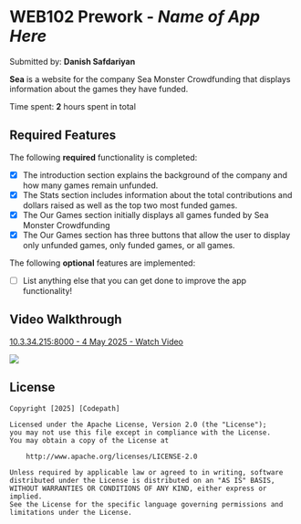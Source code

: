 # WEB102 Prework - *Name of App Here*

Submitted by: **Danish Safdariyan**

**Sea** is a website for the company Sea Monster Crowdfunding that displays information about the games they have funded.

Time spent: **2** hours spent in total

## Required Features

The following **required** functionality is completed:

* [x] The introduction section explains the background of the company and how many games remain unfunded.
* [x] The Stats section includes information about the total contributions and dollars raised as well as the top two most funded games.
* [x] The Our Games section initially displays all games funded by Sea Monster Crowdfunding
* [x] The Our Games section has three buttons that allow the user to display only unfunded games, only funded games, or all games.

The following **optional** features are implemented:

* [ ] List anything else that you can get done to improve the app functionality!

## Video Walkthrough

<div>
    <a href="https://www.loom.com/share/34bff9e8189e4e6dae3a66304eed7a4d">
      <p>‎10.3.34.215:8000 - 4 May 2025 - Watch Video</p>
    </a>
    <a href="https://www.loom.com/share/34bff9e8189e4e6dae3a66304eed7a4d">
      <img style="max-width:300px;" src="https://cdn.loom.com/sessions/thumbnails/34bff9e8189e4e6dae3a66304eed7a4d-a178194dd4f34fd5-full-play.gif">
    </a>
  </div>

## License

    Copyright [2025] [Codepath]

    Licensed under the Apache License, Version 2.0 (the "License");
    you may not use this file except in compliance with the License.
    You may obtain a copy of the License at

        http://www.apache.org/licenses/LICENSE-2.0

    Unless required by applicable law or agreed to in writing, software
    distributed under the License is distributed on an "AS IS" BASIS,
    WITHOUT WARRANTIES OR CONDITIONS OF ANY KIND, either express or implied.
    See the License for the specific language governing permissions and
    limitations under the License.
